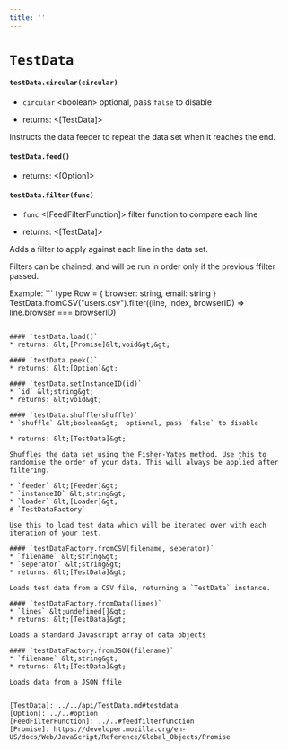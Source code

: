 ```yaml
---
title: ''
---
```

# `TestData`

#### `testData.circular(circular)`
* `circular` &lt;boolean&gt;  optional, pass `false` to disable

* returns: &lt;[TestData]&gt; 

Instructs the data feeder to repeat the data set when it reaches the end.

#### `testData.feed()`
* returns: &lt;[Option]&gt; 

#### `testData.filter(func)`
* `func` &lt;[FeedFilterFunction]&gt;  filter function to compare each line

* returns: &lt;[TestData]&gt; 

Adds a filter to apply against each line in the data set.

Filters can be chained, and will be run in order only if the previous ffilter passed.

Example:
	```
		type Row = { browser: string, email: string }
		TestData.fromCSV("users.csv").filter((line, index, browserID) => line.browser === browserID)
 ```

#### `testData.load()`
* returns: &lt;[Promise]&lt;void&gt;&gt; 

#### `testData.peek()`
* returns: &lt;[Option]&gt; 

#### `testData.setInstanceID(id)`
* `id` &lt;string&gt;  
* returns: &lt;void&gt; 

#### `testData.shuffle(shuffle)`
* `shuffle` &lt;boolean&gt;  optional, pass `false` to disable

* returns: &lt;[TestData]&gt; 

Shuffles the data set using the Fisher-Yates method. Use this to randomise the order of your data. This will always be applied after filtering.

* `feeder` &lt;[Feeder]&gt;      
* `instanceID` &lt;string&gt;      
* `loader` &lt;[Loader]&gt;      
# `TestDataFactory`

Use this to load test data which will be iterated over with each iteration of your test.

#### `testDataFactory.fromCSV(filename, seperator)`
* `filename` &lt;string&gt;  
* `seperator` &lt;string&gt;  
* returns: &lt;[TestData]&gt; 

Loads test data from a CSV file, returning a `TestData` instance.

#### `testDataFactory.fromData(lines)`
* `lines` &lt;undefined[]&gt;  
* returns: &lt;[TestData]&gt; 

Loads a standard Javascript array of data objects

#### `testDataFactory.fromJSON(filename)`
* `filename` &lt;string&gt;  
* returns: &lt;[TestData]&gt; 

Loads data from a JSON ffile


[TestData]: ../../api/TestData.md#testdata
[Option]: ../..#option
[FeedFilterFunction]: ../..#feedfilterfunction
[Promise]: https://developer.mozilla.org/en-US/docs/Web/JavaScript/Reference/Global_Objects/Promise